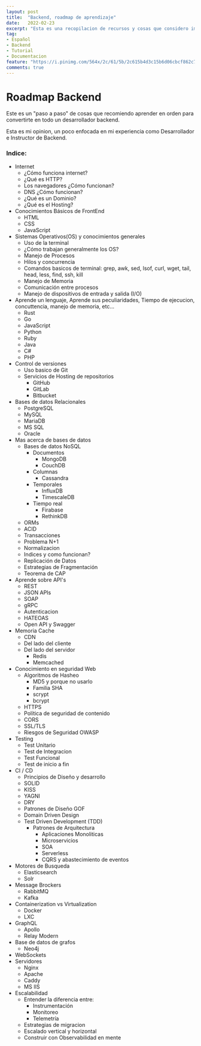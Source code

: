 ```yaml
---
layout: post
title:  "Backend, roadmap de aprendizaje"
date:   2022-02-23
excerpt: "Esta es una recopilacion de recursos y cosas que considero importantes para los que quieran iniciar en su carrera como backend"
tag:
- Español 
- Backend
- Tutorial
- Documentacion
feature: "https://i.pinimg.com/564x/2c/61/5b/2c615b4d3c15b6d06cbcf862c754c686.jpg"
comments: true
---
```


# Roadmap Backend

Este es un "paso a paso" de cosas que recomiendo aprender en orden para convertirte en todo un desarrollador backend.

Esta es mi opinion, un poco enfocada en mi experiencia como Desarrollador e Instructor de Backend.

### Indice:

- Internet
    - ¿Cómo funciona internet?
    - ¿Qué es HTTP?
    - Los navegadores ¿Cómo funcionan?
    - DNS ¿Cómo funcionan?
    - ¿Qué es un Dominio?
    - ¿Qué es el Hosting?
- Conocimientos Básicos de FrontEnd
    - HTML
    - CSS
    - JavaScript
- Sistemas Operativos(OS) y conocimientos generales
    - Uso de la terminal
    - ¿Cómo trabajan generalmente los OS?
    - Manejo de Procesos
    - Hilos y concurrencia
    - Comandos basicos de terminal: grep, awk, sed, lsof, curl, wget, tail, head, less, find, ssh, kill
    - Manejo de Memoria
    - Comunicación entre procesos
    - Manejo de dispositivos de entrada y salida (I/O)
- Aprende un lenguaje, Aprende sus peculiaridades, Tiempo de ejecucion, concuttencia, manejo de memoria, etc...
    - Rust
    - Go
    - JavaScript
    - Python
    - Ruby
    - Java
    - C#
    - PHP
- Control de versiones
    - Uso basico de Git
    - Servicios de Hosting de repositorios
        - GitHub
        - GitLab
        - Bitbucket
- Bases de datos Relacionales
    - PostgreSQL
    - MySQL
    - MariaDB
    - MS SQL
    - Oracle
- Mas acerca de bases de datos
    - Bases de datos NoSQL
        - Documentos
            - MongoDB
            - CouchDB
        - Columnas
            - Cassandra
        - Temporales
            - InfluxDB
            - TimescaleDB
        - Tiempo real
            - Firabase
            - RethinkDB
    - ORMs
    - ACID
    - Transacciones
    - Problema N+1
    - Normalizacion
    - Indices y como funcionan?
    - Replicación de Datos
    - Estrategias de Fragmentación
    - Teorema de CAP
- Aprende sobre API's
    - REST
    - JSON APIs
    - SOAP
    - gRPC
    - Autenticacion
    - HATEOAS
    - Open API y Swagger
- Memoria Cache
    - CDN
    - Del lado del cliente
    - Del lado del servidor
        - Redis
        - Memcached
- Conocimiento en seguridad Web
    - Algoritmos de Hasheo
        - MD5 y porque no usarlo
        - Familia SHA
        - scrypt
        - bcrypt
    - HTTPS
    - Política de seguridad de contenido
    - CORS
    - SSL/TLS
    - Riesgos de Seguridad OWASP
- Testing
    - Test Unitario
    - Test de Integracion
    - Test Funcional
    - Test de inicio a fin
- CI / CD
    - Principios de Diseño y desarrollo
    - SOLID
    - KISS
    - YAGNI
    - DRY
    - Patrones de Diseño GOF
    - Domain Driven Design
    - Test Driven Development (TDD)
        - Patrones de Arquitectura
            - Aplicaciones Monoliticas
            - Microservicios
            - SOA
            - Serverless
            - CQRS y abastecimiento de eventos
- Motores de Busqueda
    - Elasticsearch
    - Solr
- Message Brockers
    - RabbitMQ
    - Kafka
- Containerization vs Virtualization
    - Docker
    - LXC
- GraphQL
    - Apollo
    - Relay Modern
- Base de datos de grafos
    - Neo4j
- WebSockets
- Servidores
    - Nginx
    - Apache
    - Caddy
    - MS IIS
- Escalabilidad
    - Entender la diferencia entre:
        - Instrumentación
        - Monitoreo
        - Telemetría
    - Estrategias de migracion
    - Escalado vertical y horizontal
    - Construir con Observabilidad en mente